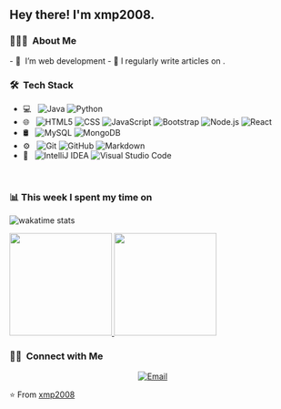 
<h2> Hey there! I'm xmp2008.</h2>

<h3> 👨🏻‍💻 &nbsp;About Me </h3>
- 🌱 &nbsp;I’m web development
- 📝 I regularly write articles on <https://xmp2008.github.io/xmp-blog/>.
<h3> 🛠 &nbsp;Tech Stack</h3>

- 💻 &nbsp;
  ![Java](https://img.shields.io/badge/-Java-333333?style=flat&logo=Java&logoColor=007396)
  ![Python](https://img.shields.io/badge/-Python-333333?style=flat&logo=python)
- 🌐 &nbsp;
  ![HTML5](https://img.shields.io/badge/-HTML5-333333?style=flat&logo=HTML5)
  ![CSS](https://img.shields.io/badge/-CSS-333333?style=flat&logo=CSS3&logoColor=1572B6)
  ![JavaScript](https://img.shields.io/badge/-JavaScript-333333?style=flat&logo=javascript)
  ![Bootstrap](https://img.shields.io/badge/-Bootstrap-333333?style=flat&logo=bootstrap&logoColor=563D7C)
  ![Node.js](https://img.shields.io/badge/-Node.js-333333?style=flat&logo=node.js)
  ![React](https://img.shields.io/badge/-React-333333?style=flat&logo=react)
- 🛢 &nbsp;
  ![MySQL](https://img.shields.io/badge/-MySQL-333333?style=flat&logo=mysql)
  ![MongoDB](https://img.shields.io/badge/-MongoDB-333333?style=flat&logo=mongodb)
- ⚙️ &nbsp;
  ![Git](https://img.shields.io/badge/-Git-333333?style=flat&logo=git)
  ![GitHub](https://img.shields.io/badge/-GitHub-333333?style=flat&logo=github)
  ![Markdown](https://img.shields.io/badge/-Markdown-333333?style=flat&logo=markdown)
- 🔧 &nbsp;
  ![IntelliJ IDEA](https://img.shields.io/badge/-IntelliJ%20IDEA-333333?style=flat&logo=IntelliJ%20IDEA&logoColor=2C2255)
  ![Visual Studio Code](https://img.shields.io/badge/-Visual%20Studio%20Code-333333?style=flat&logo=visual-studio-code&logoColor=007ACC)
  
<br/>

### 📊 This week I spent my time on

![wakatime stats](https://github-readme-stats.vercel.app/api/wakatime?username=xmp2008&api_domain=wakapi.xmp2008.info&hide_title=true&hide_border=true&langs_count=5&bg_color=00000000&text_color=777&layout=compact)

<a href="https://github.com/xmp2008">
  <img height="180em" src="https://github-readme-stats.vercel.app/api?username=xmp2008&theme=buefy&show_icons=true" />
  <img height="180em" src="https://github-readme-stats.vercel.app/api/top-langs/?xmp2008=xmp2008&theme=buefy&layout=compact" />
</a>

<br/>

<h3> 🤝🏻 &nbsp;Connect with Me </h3>

<p align="center">
<a href="xmpwoaichiyu@gmial.com"><img alt="Email" src="https://img.shields.io/badge/Email-xmpwoaichiyu@gmial.com-blue?style=flat-square&logo=gmail"></a>
</p>

⭐️ From [xmp2008](https://github.com/xmp2008)
